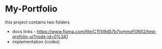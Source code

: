 # My-Portfolio

this project contains two folders 

- docs
    links
      - https://www.figma.com/file/CTt1il9d57b7jvmmzF0N52/test-profolio-ui?node-id=0%3A1
- implementation (codes) 
